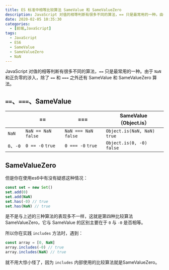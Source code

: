 ```yaml
---
title: ES 标准中相等比较算法 SameValue 和 SameValueZero
description: JavaScript 对值的相等判断有很多不同的算法，== 只是最常用的一种。由于 NaN 和正负零的涉入，除了 == 和 === 之外还有 SameValue 和 SameValueZero 算法。
date: 2020-02-05 10:35:30
categories:
  - [前端,JavaScript]
tags:
  - JavaScript
  - ES6
  - SameValue
  - SameValueZero
  - NaN
---
```


JavaScript 对值的相等判断有很多不同的算法，`==` 只是最常用的一种。由于 `NaN` 和正负零的涉入，除了 `==` 和 `===` 之外还有 SameValue 和 SameValueZero 算法。

## `==`、`===`、SameValue

|           | ==                   | ===                   | SameValue（Object.is）       |
| --------- | -------------------- | --------------------- | ---------------------------- |
| `NaN`     | `NaN == NaN` `false` | `NaN === NaN` `false` | `Object.is(NaN, NaN)` `true` |
| `0`、`-0` | `0 == -0` `true`     | `0 === -0` `true`     | `Object.is(0, -0)` `false`   |

## SameValueZero

但是你在使用es6中有没有疑惑这种情况：

```js
const set = new Set()
set.add(0)
set.add(NaN)
set.has(-0) // true
set.has(NaN) // true
```

是不是与上述的三种算法的表现多不一样，这就是第四种比较算法 SameValueZero，它与 SameValue 的区别主要在于 `0` 与 `-0` 是否相等。

所以你在实践 `includes` 方法时，遇到：

```js
const array = [0, NaN]
array.includes(-0) // true
array.includes(NaN) // true
```

就不用大惊小怪了，因为 `includes` 内部使用的比较算法就是SameValueZero。
